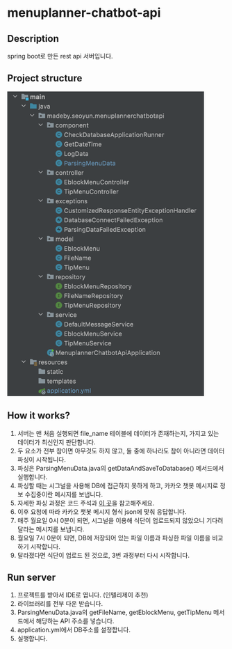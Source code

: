 # menuplanner-chatbot-api

## Description

spring boot로 만든 rest api 서버입니다.

## Project structure

<img height=700 src="/images/menuplanner-chatbot-api-structure.png">

## How it works?

1. 서버는 맨 처음 실행되면 file_name 테이블에 데이터가 존재하는지, 가지고 있는 데이터가 최신인지 판단합니다.
2. 두 요소가 전부 참이면 아무것도 하지 않고, 둘 중에 하나라도 참이 아니라면 데이터 파싱이 시작됩니다.
3. 파싱은 ParsingMenuData.java의 getDataAndSaveToDatabase() 메서드에서 실행합니다.
4. 파싱할 때는 시그널을 사용해 DB에 접근하지 못하게 하고, 카카오 챗봇 메시지로 정보 수집중이란 메시지를 보냅니다.
5. 자세한 파싱 과정은 코드 주석과 [이 곳](https://github.com/somewheregreeny/menuplanner-chatbot/tree/main/aws-rambda-python)을 참고해주세요.
6. 이후 요청에 따라 카카오 챗봇 메시지 형식 json에 맞춰 응답합니다.
7. 매주 월요일 0시 0분이 되면, 시그널을 이용해 식단이 업로드되지 않았으니 기다려달라는 메시지를 보냅니다.
8. 월요일 7시 0분이 되면, DB에 저장되어 있는 파일 이름과 파싱한 파일 이름을 비교하기 시작합니다.
9. 달라졌다면 식단이 업로드 된 것으로, 3번 과정부터 다시 시작합니다.


## Run server

1. 프로젝트를 받아서 IDE로 엽니다. (인텔리제이 추천)
2. 라이브러리를 전부 다운 받습니다.
3. ParsingMenuData.java의 getFileName, getEblockMenu, getTipMenu 메서드에서 해당하는 API 주소를 넣습니다.
4. application.yml에서 DB주소를 설정합니다.
5. 실행합니다.
